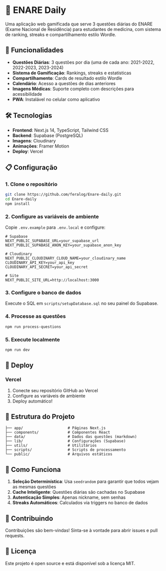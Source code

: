 # 🏥 ENARE Daily

Uma aplicação web gamificada que serve 3 questões diárias do ENARE (Exame Nacional de Residência) para estudantes de medicina, com sistema de ranking, streaks e compartilhamento estilo Wordle.

## 🚀 Funcionalidades

- **Questões Diárias**: 3 questões por dia (uma de cada ano: 2021-2022, 2022-2023, 2023-2024)
- **Sistema de Gamificação**: Rankings, streaks e estatísticas
- **Compartilhamento**: Cards de resultado estilo Wordle
- **Calendário**: Acesso a questões de dias anteriores
- **Imagens Médicas**: Suporte completo com descrições para acessibilidade
- **PWA**: Instalável no celular como aplicativo

## 🛠️ Tecnologias

- **Frontend**: Next.js 14, TypeScript, Tailwind CSS
- **Backend**: Supabase (PostgreSQL)
- **Imagens**: Cloudinary
- **Animações**: Framer Motion
- **Deploy**: Vercel

## 📋 Configuração

### 1. Clone o repositório

```bash
git clone https://github.com/feralog/Enare-daily.git
cd Enare-daily
npm install
```

### 2. Configure as variáveis de ambiente

Copie `.env.example` para `.env.local` e configure:

```env
# Supabase
NEXT_PUBLIC_SUPABASE_URL=your_supabase_url
NEXT_PUBLIC_SUPABASE_ANON_KEY=your_supabase_anon_key

# Cloudinary
NEXT_PUBLIC_CLOUDINARY_CLOUD_NAME=your_cloudinary_name
CLOUDINARY_API_KEY=your_api_key
CLOUDINARY_API_SECRET=your_api_secret

# Site
NEXT_PUBLIC_SITE_URL=http://localhost:3000
```

### 3. Configure o banco de dados

Execute o SQL em `scripts/setupDatabase.sql` no seu painel do Supabase.

### 4. Processe as questões

```bash
npm run process-questions
```

### 5. Execute localmente

```bash
npm run dev
```

## 🚀 Deploy

### Vercel

1. Conecte seu repositório GitHub ao Vercel
2. Configure as variáveis de ambiente
3. Deploy automático!

## 📁 Estrutura do Projeto

```
├── app/                    # Páginas Next.js
├── components/             # Componentes React
├── data/                   # Dados das questões (markdown)
├── lib/                    # Configurações (Supabase)
├── utils/                  # Utilitários
├── scripts/                # Scripts de processamento
└── public/                 # Arquivos estáticos
```

## 🎯 Como Funciona

1. **Seleção Determinística**: Usa `seedrandom` para garantir que todos vejam as mesmas questões
2. **Cache Inteligente**: Questões diárias são cachadas no Supabase
3. **Autenticação Simples**: Apenas nickname, sem senhas
4. **Streaks Automáticos**: Calculados via triggers no banco de dados

## 🤝 Contribuindo

Contribuições são bem-vindas! Sinta-se à vontade para abrir issues e pull requests.

## 📄 Licença

Este projeto é open source e está disponível sob a licença MIT.